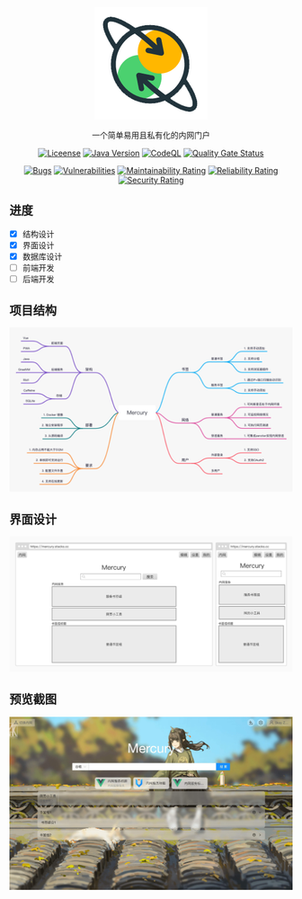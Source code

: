 <p align="center">
  <a href="https://stacks-cubic.github.io/Mercury/">
    <img alt="docsify" src="../_media/logo.png">
  </a>
</p>

<p align="center">
  一个简单易用且私有化的内网门户
</p>

<p align="center">
    <a href="https://github.com/stacks-cubic/Mercury/blob/master/LICENSE"><img alt="Liceense" src="https://img.shields.io/badge/license-MIT-blue.svg"></a>
    <a href="javascript:;"><img alt="Java Version" src="https://img.shields.io/badge/Java-17%20or%20later-%23FF7800?logo=java"></a>
    <a href="https://github.com/stacks-cubic/Mercury/security/code-scanning"><img alt="CodeQL" src="https://github.com/stacks-cubic/Mercury/workflows/CodeQL/badge.svg"></a>
    <a href="https://sonarcloud.io/summary/new_code?id=stacks-cubic_Mercury"><img alt="Quality Gate Status" src="https://sonarcloud.io/api/project_badges/measure?project=stacks-cubic_Mercury&metric=alert_status"></a>
</p>

<p align="center">
    <a href="https://sonarcloud.io/summary/new_code?id=stacks-cubic_Mercury"><img alt="Bugs" src="https://sonarcloud.io/api/project_badges/measure?project=stacks-cubic_Mercury&metric=bugs"></a>
    <a href="https://sonarcloud.io/summary/new_code?id=stacks-cubic_Mercury"><img alt="Vulnerabilities" src="https://sonarcloud.io/api/project_badges/measure?project=stacks-cubic_Mercury&metric=vulnerabilities"></a>
    <a href="https://sonarcloud.io/summary/new_code?id=stacks-cubic_Mercury"><img alt="Maintainability Rating" src="https://sonarcloud.io/api/project_badges/measure?project=stacks-cubic_Mercury&metric=sqale_rating"></a>
    <a href="https://sonarcloud.io/summary/new_code?id=stacks-cubic_Mercury"><img alt="Reliability Rating" src="https://sonarcloud.io/api/project_badges/measure?project=stacks-cubic_Mercury&metric=reliability_rating"></a>
    <a href="https://sonarcloud.io/summary/new_code?id=stacks-cubic_Mercury"><img alt="Security Rating" src="https://sonarcloud.io/api/project_badges/measure?project=stacks-cubic_Mercury&metric=security_rating"></a>
</p>

## 进度

- [X] 结构设计
- [X] 界面设计
- [X] 数据库设计
- [ ] 前端开发
- [ ] 后端开发

## 项目结构
![](../_media/structure.png)

## 界面设计
![](../_media/ui.png)

## 预览截图
![](../_media/demo1.jpeg)